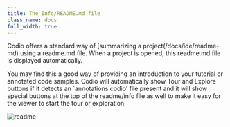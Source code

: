 ```yaml
---
title: The Info/README.md file
class_name: docs
full_width: true
---
```


Codio offers a standard way of [summarizing a project(/docs/ide/readme-md) using a readme.md file. When a project is opened, this readme.md file is displayed automatically. 

You may find this a good way of providing an introduction to your tutorial or annotated code samples. Codio will automatically show Tour and Explore buttons if it detects an `annotations.codio' file present and it will show special buttons at the top of the readme/info file as well to make it easy for the viewer to start the tour or exploration.

![readme](/img/docs/ca-readme.png)

